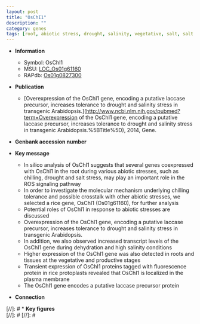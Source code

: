 ```yaml
---
layout: post
title: "OsChI1"
description: ""
category: genes
tags: [root, abiotic stress, drought, salinity, vegetative, salt, salt stress, salinity stress, tolerance, stress, chilling, plasma membrane, biotic stress, R protein]
---
```


* **Information**  
    + Symbol: OsChI1  
    + MSU: [LOC_Os01g61160](http://rice.plantbiology.msu.edu/cgi-bin/ORF_infopage.cgi?orf=LOC_Os01g61160)  
    + RAPdb: [Os01g0827300](http://rapdb.dna.affrc.go.jp/viewer/gbrowse_details/irgsp1?name=Os01g0827300)  

* **Publication**  
    + [Overexpression of the OsChI1 gene, encoding a putative laccase precursor, increases tolerance to drought and salinity stress in transgenic Arabidopsis.](http://www.ncbi.nlm.nih.gov/pubmed?term=Overexpression of the OsChI1 gene, encoding a putative laccase precursor, increases tolerance to drought and salinity stress in transgenic Arabidopsis.%5BTitle%5D), 2014, Gene.

* **Genbank accession number**  

* **Key message**  
    + In silico analysis of OsChI1 suggests that several genes coexpressed with OsChI1 in the root during various abiotic stresses, such as chilling, drought and salt stress, may play an important role in the ROS signaling pathway
    + In order to investigate the molecular mechanism underlying chilling tolerance and possible crosstalk with other abiotic stresses, we selected a rice gene, OsChI1 (Os01g61160), for further analysis
    + Potential roles of OsChI1 in response to abiotic stresses are discussed
    + Overexpression of the OsChI1 gene, encoding a putative laccase precursor, increases tolerance to drought and salinity stress in transgenic Arabidopsis.
    + In addition, we also observed increased transcript levels of the OsChI1 gene during dehydration and high salinity conditions
    + Higher expression of the OsChI1 gene was also detected in roots and tissues at the vegetative and productive stages
    + Transient expression of OsChI1 proteins tagged with fluorescence protein in rice protoplasts revealed that OsChI1 is localized in the plasma membrane
    + The OsChI1 gene encodes a putative laccase precursor protein

* **Connection**  

[//]: # * **Key figures**  
[//]: # 
[//]: # 
